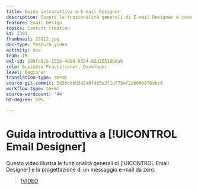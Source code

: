 ```yaml
---
title: Guida introduttiva a E-mail Designer
description: Scopri le funzionalità generali di E-mail Designer e come progettare un’e-mail da zero.
feature: Email Design
topics: Content Creation
kt: 2391
thumbnail: 25912.jpg
doc-type: feature video
activity: use
team: TM
exl-id: 298fa9c5-153b-4886-9324-82d2651060ab
role: Business Practitioner, Developer
level: Beginner
translation-type: tm+mt
source-git-commit: 5d2bc8bd3a3a0fdb5e2f1ef75af2ab60b8f6abc8
workflow-type: tm+mt
source-wordcount: '44'
ht-degree: 59%

---
```


# Guida introduttiva a [!UICONTROL Email Designer]

Questo video illustra le funzionalità generali di [!UICONTROL Email Designer] e la progettazione di un messaggio e-mail da zero.

>[!VIDEO](https://video.tv.adobe.com/v/25912?quality=12)
